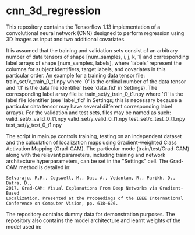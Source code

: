 # cnn_3d_regression

This repository contains the Tensorflow 1.13 implementation of a convolutional neural network (CNN) designed to perform regression
using 3D images as input and two additional covariates.

It is assumed that the training and validation sets consist of an arbitrary number of data tensors of shape [num_samples, i, j, k, 1] 
and corresponding label arrays of shape [num_samples, labels], where 'labels' represent the columns for subject identifiers, target labels, 
and covariates in this particular order.
An example for a training data tensor file:
    train_set/x_train_0_t1.npy
where '0' is the ordinal number of the data tensor and 't1' is the data file identifier (see 'data_fid' in Settings). The corresponding 
label array file is:
    train_set/y_train_0_t1.npy
where 't1' is the label file identifier (see 'label_fid' in Settings; this is necessary because a particular data tensor may have 
several different corresponding label arrays).
For the validation and test sets, files may be named as such:
    valid_set/x_valid_0_t1.npy
    valid_set/y_valid_0_t1.npy
    test_set/x_test_0_t1.npy
    test_set/y_test_0_t1.npy

The script in main.py controls training, testing on an independent dataset and the calculation of localization maps using 
Gradient-weighted Class Activation Mapping (Grad-CAM). The particular mode (train/test/Grad-CAM) along with the relevant parameters,
including training and network architecture hyperparameters, can be set in the "Settings" cell. The Grad-CAM method is detailed in:

    Selvaraju, R.R., Cogswell, M., Das, A., Vedantam, R., Parikh, D., Batra, D., 
    2017. Grad-CAM: Visual Explanations From Deep Networks via Gradient-Based 
    Localization. Presented at the Proceedings of the IEEE International 
    Conference on Computer Vision, pp. 618–626.

The repository contains dummy data for demonstration purposes. The repository also contains the model architecture and learnt weights
of the model used in: 